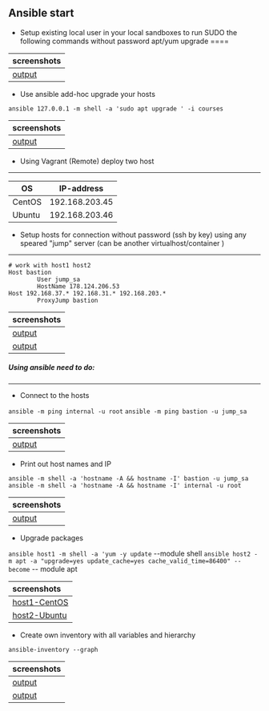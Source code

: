 
Ansible start
---

* Setup existing local user in your local sandboxes to run SUDO the following commands without password apt/yum upgrade
====

|screenshots|
| :------------ |
|[output](https://ibb.co/SmRq6xG)|

* Use ansible add-hoc upgrade your hosts

```ansible 127.0.0.1 -m shell -a 'sudo apt upgrade ' -i courses```

|screenshots|
|:------------ |
|[output](https://ibb.co/ZdNbGB2)|

* Using Vagrant (Remote) deploy two host
---

 OS|IP-address
------------ | ------------
|CentOS|192.168.203.45|
|Ubuntu|192.168.203.46|


* Setup hosts for connection without password (ssh by key) using any speared "jump" server (can be another virtualhost/container )
----

```
# work with host1 host2
Host bastion
        User jump_sa
        HostName 178.124.206.53
Host 192.168.37.* 192.168.31.* 192.168.203.*
        ProxyJump bastion
```

|screenshots |
|:------------|
|[output](https://ibb.co/4FDh0PR)|
|[output](https://ibb.co/HXT1sD0)|

##### Using ansible need to do:
-----

* Connect to the hosts

`ansible -m ping internal -u root`
`ansible -m ping bastion -u jump_sa`

|screenshots |
|:------------|
|[output](https://ibb.co/8gKGjS2)|

* Print out host names and IP

`ansible -m shell -a 'hostname -A && hostname -I' bastion -u jump_sa`
`ansible -m shell -a 'hostname -A && hostname -I' internal -u root`

|screenshots |
|:------------|
|[output](https://ibb.co/6WMGLF5)|
* Upgrade packages

`ansible host1 -m shell -a 'yum -y update` --module shell
`ansible host2 -m apt -a "upgrade=yes update_cache=yes cache_valid_time=86400" --become` -- module apt

|screenshots |
|:------------|
|[host1-CentOS](https://ibb.co/2qnYh0f)|
|[host2-Ubuntu](https://ibb.co/HXT1sD0)| 

* Create own inventory with all variables and hierarchy

`ansible-inventory --graph`

|screenshots |
|:------------|
|[output](https://ibb.co/L93YmD0)|
|[output](https://ibb.co/sKGVnGM)| 

